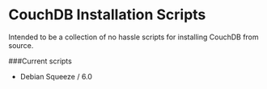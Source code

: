 CouchDB Installation Scripts
===========================

Intended to be a collection of no hassle scripts for installing CouchDB from source.

###Current scripts

* Debian Squeeze / 6.0
